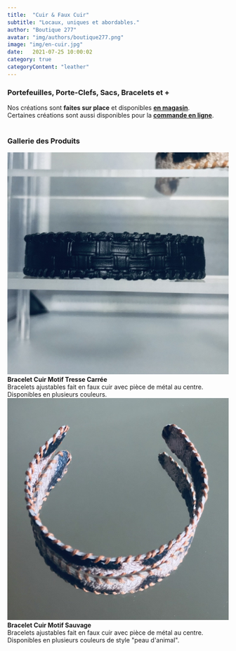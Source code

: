 ```yaml
---
title:  "Cuir & Faux Cuir"
subtitle: "Locaux, uniques et abordables."
author: "Boutique 277"
avatar: "img/authors/boutique277.png"
image: "img/en-cuir.jpg"
date:   2021-07-25 10:00:02
category: true
categoryContent: "leather"
---
```


### Portefeuilles, Porte-Clefs, Sacs, Bracelets et +
Nos créations sont <strong>faites sur place</strong> et disponibles <strong><a href="/boutique.html#directions"><i class="fa fa-home fa-1x"></i> <u>en magasin</u></a></strong>.<br />Certaines créations sont aussi disponibles pour la <strong><a href="http://enligne.boutique277.com"><i class="fa fa-shopping-cart fa-1x"></i> <u>commande en ligne</u></a></strong>.
<br /><br />

### Gallerie des Produits
<img class="post-image-product" src="/img/products/leather/bracelet-0001.jpg">
<strong>Bracelet Cuir Motif Tresse Carrée</strong><br />
Bracelets ajustables fait en faux cuir avec pièce de métal au centre. Disponibles en plusieurs couleurs.
<div class="post-image-clear"></div>

<img class="post-image-product" src="/img/products/leather/bracelet-0002.jpg">
<strong>Bracelet Cuir Motif Sauvage</strong><br />
Bracelets ajustables fait en faux cuir avec pièce de métal au centre. Disponibles en plusieurs couleurs de style "peau d'animal".
<div class="post-image-clear"></div>
<br />